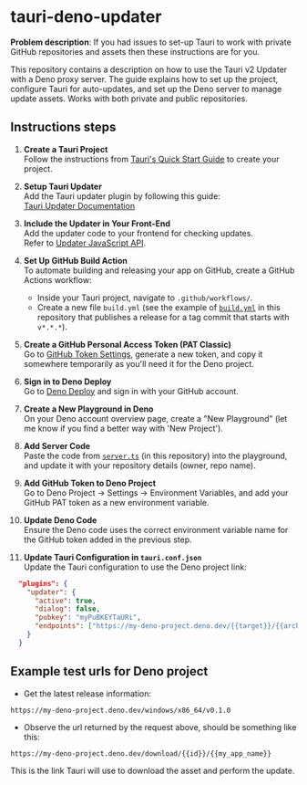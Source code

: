 # tauri-deno-updater

**Problem description**: If you had issues to set-up Tauri to work with private GitHub repositories and assets then these instructions are for you.

This repository contains a description on how to use the Tauri v2 Updater with a Deno proxy server. The guide explains how to set up the project, configure Tauri for auto-updates, and set up the Deno server to manage update assets. Works with both private and public repositories.

## Instructions steps

1. **Create a Tauri Project**  
   Follow the instructions from [Tauri's Quick Start Guide](https://v2.tauri.app/start/create-project/) to create your project.

2. **Setup Tauri Updater**  
   Add the Tauri updater plugin by following this guide:  
   [Tauri Updater Documentation](https://v2.tauri.app/plugin/updater/)

3. **Include the Updater in Your Front-End**  
   Add the updater code to your frontend for checking updates.  
   Refer to [Updater JavaScript API](https://v2.tauri.app/plugin/updater/#checking-for-updates).

4. **Set Up GitHub Build Action**  
   To automate building and releasing your app on GitHub, create a GitHub Actions workflow:

   - Inside your Tauri project, navigate to `.github/workflows/`.
   - Create a new file `build.yml` (see the example of [`build.yml`](.github/workflows/build.yml) in this repository that publishes a release for a tag commit that starts with `v*.*.*`).

5. **Create a GitHub Personal Access Token (PAT Classic)**  
   Go to [GitHub Token Settings](https://github.com/settings/tokens), generate a new token, and copy it somewhere temporarily as you'll need it for the Deno project.

6. **Sign in to Deno Deploy**  
   Go to [Deno Deploy](https://deno.com/deploy) and sign in with your GitHub account.

7. **Create a New Playground in Deno**  
   On your Deno account overview page, create a "New Playground" (let me know if you find a better way with 'New Project'). 

8. **Add Server Code**  
   Paste the code from [`server.ts`](/server.ts) (in this repository) into the playground, and update it with your repository details (owner, repo name).

10. **Add GitHub Token to Deno Project**  
   Go to Deno Project -> Settings -> Environment Variables, and add your GitHub PAT token as a new environment variable.

11. **Update Deno Code**  
    Ensure the Deno code uses the correct environment variable name for the GitHub token added in the previous step.

12. **Update Tauri Configuration in `tauri.conf.json`**  
    Update the Tauri configuration to use the Deno project link:

```json
  "plugins": {
    "updater": {
      "active": true,
      "dialog": false,
      "pubkey": "myPuBKEYTaURi",
      "endpoints": ["https://my-deno-project.deno.dev/{{target}}/{{arch}}/{{current_version}}"]
    }
  }
```

## Example test urls for Deno project
- Get the latest release information:
```
https://my-deno-project.deno.dev/windows/x86_64/v0.1.0
```

- Observe the url returned by the request above, should be something like this:
```
https://my-deno-project.deno.dev/download/{{id}}/{{my_app_name}}
```
This is the link Tauri will use to download the asset and perform the update.

